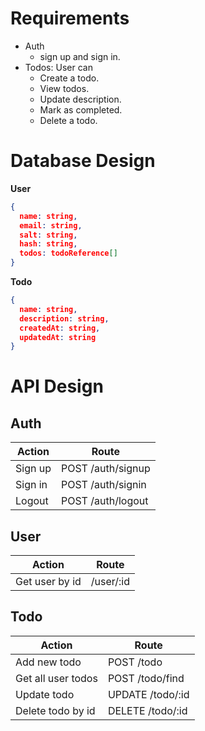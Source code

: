# Requirements

- Auth
  - sign up and sign in.
- Todos: User can
  - Create a todo.
  - View todos.
  - Update description.
  - Mark as completed.
  - Delete a todo.

# Database Design

**User**

```json
{
  name: string,
  email: string,
  salt: string,
  hash: string,
  todos: todoReference[]
}
```

**Todo**

```json
{
  name: string,
  description: string,
  createdAt: string,
  updatedAt: string
}
```

# API Design

## Auth

| Action  | Route             |
| ------- | ----------------- |
| Sign up | POST /auth/signup |
| Sign in | POST /auth/signin |
| Logout  | POST /auth/logout |

## User

| Action         | Route     |
| -------------- | --------- |
| Get user by id | /user/:id |

## Todo

| Action             | Route            |
| ------------------ | ---------------- |
| Add new todo       | POST /todo       |
| Get all user todos | POST /todo/find  |
| Update todo        | UPDATE /todo/:id |
| Delete todo by id  | DELETE /todo/:id |
